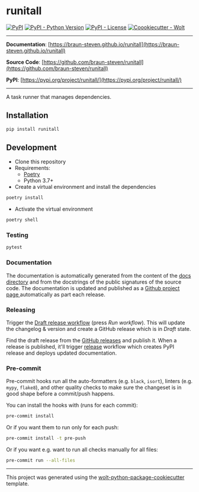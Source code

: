 # runitall

[![PyPI](https://img.shields.io/pypi/v/runitall?style=flat-square)](https://pypi.python.org/pypi/runitall/)
[![PyPI - Python Version](https://img.shields.io/pypi/pyversions/runitall?style=flat-square)](https://pypi.python.org/pypi/runitall/)
[![PyPI - License](https://img.shields.io/pypi/l/runitall?style=flat-square)](https://pypi.python.org/pypi/runitall/)
[![Coookiecutter - Wolt](https://img.shields.io/badge/cookiecutter-Wolt-00c2e8?style=flat-square&logo=cookiecutter&logoColor=D4AA00&link=https://github.com/woltapp/wolt-python-package-cookiecutter)](https://github.com/woltapp/wolt-python-package-cookiecutter)


---

**Documentation**: [https://braun-steven.github.io/runitall](https://braun-steven.github.io/runitall)

**Source Code**: [https://github.com/braun-steven/runitall](https://github.com/braun-steven/runitall)

**PyPI**: [https://pypi.org/project/runitall/](https://pypi.org/project/runitall/)

---

A task runner that manages dependencies.

## Installation

```sh
pip install runitall
```

## Development

* Clone this repository
* Requirements:
  * [Poetry](https://python-poetry.org/)
  * Python 3.7+
* Create a virtual environment and install the dependencies

```sh
poetry install
```

* Activate the virtual environment

```sh
poetry shell
```

### Testing

```sh
pytest
```

### Documentation

The documentation is automatically generated from the content of the [docs directory](./docs) and from the docstrings
 of the public signatures of the source code. The documentation is updated and published as a [Github project page
 ](https://pages.github.com/) automatically as part each release.

### Releasing

Trigger the [Draft release workflow](https://github.com/braun-steven/runitall/actions/workflows/draft_release.yml)
(press _Run workflow_). This will update the changelog & version and create a GitHub release which is in _Draft_ state.

Find the draft release from the
[GitHub releases](https://github.com/braun-steven/runitall/releases) and publish it. When
 a release is published, it'll trigger [release](https://github.com/braun-steven/runitall/blob/master/.github/workflows/release.yml) workflow which creates PyPI
 release and deploys updated documentation.

### Pre-commit

Pre-commit hooks run all the auto-formatters (e.g. `black`, `isort`), linters (e.g. `mypy`, `flake8`), and other quality
 checks to make sure the changeset is in good shape before a commit/push happens.

You can install the hooks with (runs for each commit):

```sh
pre-commit install
```

Or if you want them to run only for each push:

```sh
pre-commit install -t pre-push
```

Or if you want e.g. want to run all checks manually for all files:

```sh
pre-commit run --all-files
```

---

This project was generated using the [wolt-python-package-cookiecutter](https://github.com/woltapp/wolt-python-package-cookiecutter) template.
